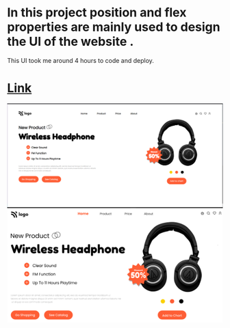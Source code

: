 # In this project position and flex properties are mainly used to design the UI of the website .

This UI took me around 4 hours to code and deploy.

# [Link]()

![wireless-headphone](./output-07.png)
![wireless-headphone](./thumbnail.png)


